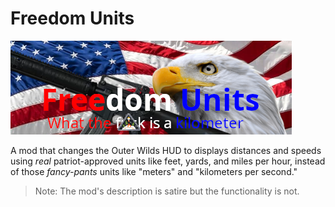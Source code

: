 # Freedom Units

![A banner of a waving American flag, a bald eagle, and a gun, with the text "Freedom Units" and "what the *censored* is a kilometer" written below it.](Banner.png)

A mod that changes the Outer Wilds HUD to displays distances and speeds using *real* patriot-approved units like feet, yards, and miles per hour, instead of those *fancy-pants* units like "meters" and "kilometers per second."

> Note: The mod's description is satire but the functionality is not.
